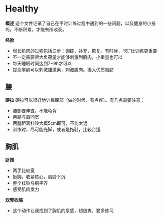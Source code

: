 # Healthy
**概述**
这个文件记录了自己在平时训练过程中遇到的一些问题，以及健身的小技巧。不断积累，才能有所收获。

**经验**
- 增长肌肉的过程包括三步：训练，补充，恢复。有时候，“吃”比训练更重要
- 不一定需要很大负荷量才能够刺激到肌肉，小重量也可以
- 每天睡眠时间达到7~9h才可以
- 提高睾酮可以刺激雄激素，刺激肌肉。摄入优质脂肪


## 腰

**硬拉**
硬拉可以很好地训练腰部（做的时候，有点疼）。有几点需要注意：
- 腰部要伸直，不能龟背
- 两腿与肩同宽
- 两腿距离杠铃大概5cm即可，不能太远
- 训练时，尽可能光脚，或者是拖鞋，比较合适


## 胸肌

**卧推**
- 两手比较宽
- 挺胸，收紧核心，肩膀下沉
- 整个杠铃与胸平齐
- 感受肌肉发力

**双臂收缩**
- 这个动作让我找到了胸肌的泵感，超级爽，要多练习
